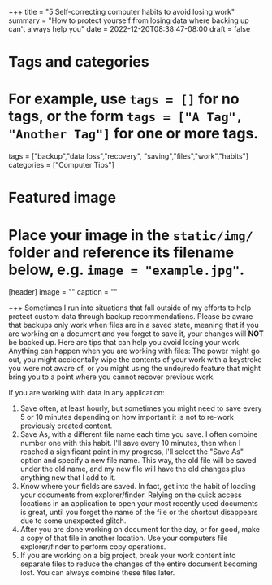 +++
title = "5 Self-correcting computer habits to avoid losing work"
summary = "How to protect yourself from losing data where backing up can't always help you"
date = 2022-12-20T08:38:47-08:00
draft = false

# Tags and categories
# For example, use `tags = []` for no tags, or the form `tags = ["A Tag", "Another Tag"]` for one or more tags.
tags = ["backup","data loss","recovery", "saving","files","work","habits"]
categories = ["Computer Tips"]

# Featured image
# Place your image in the `static/img/` folder and reference its filename below, e.g. `image = "example.jpg"`.
[header]
image = ""
caption = ""

+++
Sometimes I run into situations that fall outside of my efforts to help protect custom data through backup recommendations. Please be aware that backups only work when files are in a saved state, meaning that if you are working on a document and you forget to save it, your changes will **NOT** be backed up. Here are tips that can help you avoid losing your work. Anything can happen when you are working with files: The power might go out, you might accidentally wipe the contents of your work with a keystroke you were not aware of, or you might using the undo/redo feature that might bring you to a point where you cannot recover previous work.

If you are working with data in any application: 

1. Save often, at least hourly, but sometimes you might need to save every 5 or 10 minutes depending on how important it is not to re-work previously created content.
2. Save As, with a different file name each time you save. I often combine number one with this habit. I'll save every 10 minutes, then when I reached a significant point in my progress, I'll select the "Save As" option and specify a new file name. This way, the old file will be saved under the old name, and my new file will have the old changes plus anything new that I add to it.
3. Know where your fields are saved. In fact, get into the habit of loading your documents from explorer/finder. Relying on the quick access locations in an application to open your most recently used documents is great, until you forget the name of the file or the shortcut disappears due to some unexpected glitch.
4. After you are done working on document for the day, or for good, make a copy of that file in another location. Use your computers file explorer/finder to perform copy operations.
5. If you are working on a big project, break your work content into separate files to reduce the changes of the entire document becoming lost. You can always combine these files later.